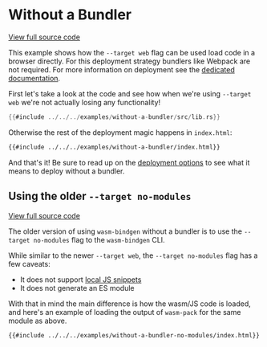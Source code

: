 # Without a Bundler

[View full source code][code]

[code]: https://github.com/rustwasm/wasm-bindgen/tree/master/examples/without-a-bundler

This example shows how the `--target web` flag can be used load code in a
browser directly. For this deployment strategy bundlers like Webpack are not
required. For more information on deployment see the [dedicated
documentation][deployment].

First let's take a look at the code and see how when we're using `--target web`
we're not actually losing any functionality!

```rust
{{#include ../../../examples/without-a-bundler/src/lib.rs}}
```

Otherwise the rest of the deployment magic happens in `index.html`:

```html
{{#include ../../../examples/without-a-bundler/index.html}}
```

And that's it! Be sure to read up on the [deployment options][deployment] to see
what it means to deploy without a bundler.

[deployment]: ../reference/deployment.html

## Using the older `--target no-modules`

[View full source code][code-no-modules]

[code-no-modules]: https://github.com/rustwasm/wasm-bindgen/tree/master/examples/without-a-bundler-no-modules

The older version of using `wasm-bindgen` without a bundler is to use the
`--target no-modules` flag to the `wasm-bindgen` CLI.

While similar to the newer `--target web`, the `--target no-modules` flag has a
few caveats:

* It does not support [local JS snippets][snippets]
* It does not generate an ES module

With that in mind the main difference is how the wasm/JS code is loaded, and
here's an example of loading the output of `wasm-pack` for the same module as
above.

```html
{{#include ../../../examples/without-a-bundler-no-modules/index.html}}
```

[snippets]: ../reference/js-snippets.html

